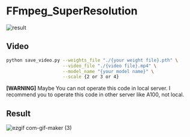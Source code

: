 # FFmpeg_SuperResolution
![result](https://user-images.githubusercontent.com/72849922/122692663-67d3c000-d271-11eb-958c-27801a6c9bf7.PNG)




## Video

```bash
python save_video.py --weights_file "./{your weight file}.pth" \
                     --video_file "./{video file}.mp4" \
                     --model_name "{your model name}" \
                     --scale {2 or 3 or 4}
```
**[WARNING]**
Maybe You can not operate this code in local server. I recommend you to operate this code in other server like A100, not local.

## Result
![ezgif com-gif-maker (3)](https://user-images.githubusercontent.com/72849922/122694845-b7b68500-d279-11eb-9977-70f31b87d069.gif)





